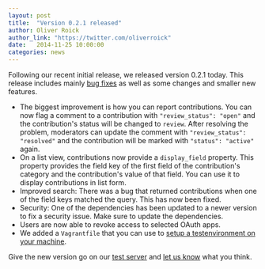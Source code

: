 ```yaml
---
layout: post
title:  "Version 0.2.1 released"
author: Oliver Roick
author_link: "https://twitter.com/oliverroick"
date:   2014-11-25 10:00:00
categories: news
---
```


Following our recent initial release, we released version 0.2.1 today. This release includes mainly [bug fixes](https://github.com/ExCiteS/geokey/issues?q=is%3Aissue+milestone%3A0.2.1+is%3Aclosed) as well as some changes and smaller new features.

- The biggest improvement is how you can report contributions. You can now flag a comment to a contribution with `"review_status": "open"` and the contribution's status will be changed to `review`. After resolving the problem, moderators can update the comment with `"review_status": "resolved"` and the contribution will be marked with `"status": "active"` again.
- On a list view, contributions now provide a `display_field` property. This property provides the field key of the first field of the contribution's category and the contribution's value of that field. You can use it to display contributions in list form.
- Improved search: There was a bug that returned contributions when one of the field keys matched the query. This has now been fixed.
- Security: One of the dependencies has been updated to a newer version to fix a security issue. Make sure to update the dependencies.
- Users are now able to revoke access to selected OAuth apps.
- We added a `Vagrantfile` that you can use to [setup a testenvironment on your machine](/help/vagrant.html).

Give the new version go on our [test server](http://play.geokey.org.uk/) and [let us know](https://twitter.com/geokey_project) what you think.
